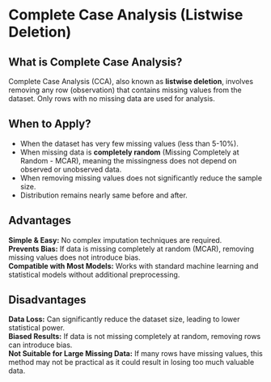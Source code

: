 # **Complete Case Analysis (Listwise Deletion)**  

## **What is Complete Case Analysis?**  
Complete Case Analysis (CCA), also known as **listwise deletion**, involves removing any row (observation) that contains missing values from the dataset. Only rows with no missing data are used for analysis.  

## **When to Apply?**  
- When the dataset has very few missing values (less than 5-10%).  
- When missing data is **completely random** (Missing Completely at Random - MCAR), meaning the missingness does not depend on observed or unobserved data.  
- When removing missing values does not significantly reduce the sample size.  
- Distribution remains nearly same before and after.
## **Advantages**  
 **Simple & Easy:** No complex imputation techniques are required.  
 **Prevents Bias:** If data is missing completely at random (MCAR), removing missing values does not introduce bias.  
 **Compatible with Most Models:** Works with standard machine learning and statistical models without additional preprocessing.  

## **Disadvantages**  
 **Data Loss:** Can significantly reduce the dataset size, leading to lower statistical power.  
 **Biased Results:** If data is not missing completely at random, removing rows can introduce bias.  
 **Not Suitable for Large Missing Data:** If many rows have missing values, this method may not be practical as it could result in losing too much valuable data.  
